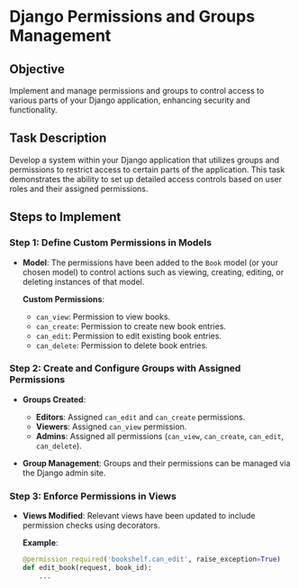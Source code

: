 # Django Permissions and Groups Management

## Objective
Implement and manage permissions and groups to control access to various parts of your Django application, enhancing security and functionality.

## Task Description
Develop a system within your Django application that utilizes groups and permissions to restrict access to certain parts of the application. This task demonstrates the ability to set up detailed access controls based on user roles and their assigned permissions.

## Steps to Implement

### Step 1: Define Custom Permissions in Models
- **Model**: The permissions have been added to the `Book` model (or your chosen model) to control actions such as viewing, creating, editing, or deleting instances of that model.
  
  **Custom Permissions**:
  - `can_view`: Permission to view books.
  - `can_create`: Permission to create new book entries.
  - `can_edit`: Permission to edit existing book entries.
  - `can_delete`: Permission to delete book entries.

### Step 2: Create and Configure Groups with Assigned Permissions
- **Groups Created**:
  - **Editors**: Assigned `can_edit` and `can_create` permissions.
  - **Viewers**: Assigned `can_view` permission.
  - **Admins**: Assigned all permissions (`can_view`, `can_create`, `can_edit`, `can_delete`).

- **Group Management**: Groups and their permissions can be managed via the Django admin site.

### Step 3: Enforce Permissions in Views
- **Views Modified**: Relevant views have been updated to include permission checks using decorators.
  
  **Example**:
  ```python
  @permission_required('bookshelf.can_edit', raise_exception=True)
  def edit_book(request, book_id):
      ...